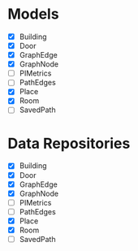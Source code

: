 # Models
- [X] Building  
- [X] Door
- [X] GraphEdge
- [X] GraphNode
- [ ] PIMetrics
- [ ] PathEdges
- [X] Place
- [X] Room
- [ ] SavedPath

# Data Repositories
- [X] Building  
- [X] Door
- [X] GraphEdge
- [X] GraphNode
- [ ] PIMetrics
- [ ] PathEdges
- [X] Place
- [X] Room
- [ ] SavedPath